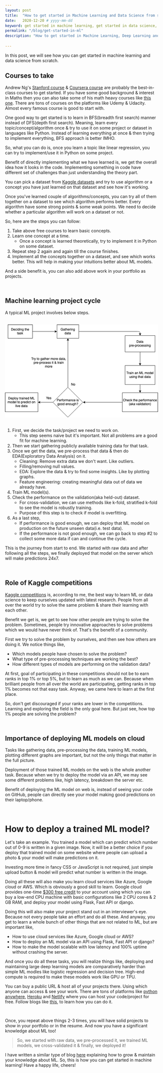 ```yaml
---
layout: post
title:  "How to get started in Machine Learning and Data Science from scratch"
date:   2020-12-20 # yyyy-mm-dd
keyword: get started in machine learning, get started in data science, learn machine learning, Machine Learning, Artificial Intelligence, Data Science, Experience, Beginner 
permalink: "/blog/get-started-in-ml"
description: "How to get started in Machine Learning, Deep Learning and Data Science from scratch"

---
```


In this post, we will see how you can get started in machine learning and data science from scratch. 

## Courses to take

Andrew Ng's [Stanford course](https://youtu.be/jGwO_UgTS7I) & [Coursera course](https://www.coursera.org/learn/machine-learning) are probably the best-in-class courses to get started.
If you have some good background & interest in Maths then you can also take some of his math heavy courses like [this one](https://youtu.be/UzxYlbK2c7E).
There are tons of courses on the platforms like Udemy & Udacity. Almost every famous course is good to start with.  

One good way to get started is to learn in BFS(breadth first search) manner instead of DFS(depth first search). Meaning, learn every topic/concept/algorithm once & try to use it on some project or dataset in languages like Python.
Instead of learning everything at once & then trying to implement everything, BFS approach is better IMHO.

So, what you can do is, once you learn a topic like linear regression, you can try to implement/use it in Python on some project.

Benefit of directly implementing what we have learned is, we get the overall idea how it looks in the code. Implementing something in code have different set of challenges than just understanding the theory part.

You can pick a dataset from [Kaggle datasets](https://www.kaggle.com/datasets) and try to use algorithm or a concept you have just learned on that dataset and see how it's working. 

Once you've learned couple of algorithms/concepts, you can try all of them together on a dataset to see which algorithm performs better. Every algorithm have some strong points & some weak points.
We need to decide whether a particular algorithm will work on a dataset or not.

So, here are the steps you can follow:
1. Take above free courses to learn basic concepts.
2. Learn one concept at a time. 
    - Once a concept is learned theoretically, try to implement it in Python on some dataset.
3. Repeat step 2 again and again till the course finishes.
4. Implement all the concepts together on a dataset, and see which works better. This will help in making your intuitions better about ML models.

And a side benefit is, you can also add above work in your portfolio as projects.

<br/>

## Machine learning project cycle

A typical ML project involves below steps.

<br/>

<center><img src="../assets/ml-cycle.png"/></center>

<br/>

1. First, we decide the task/project we need to work on.
    - This step seems naive but it's important. Not all problems are a good fit for machine learning.
2. Then we start gathering publicly available training data for that task.
3. Once we get the data, we pre-process that data & then do EDA(Exploratory Data Analysis) on it.
    - Cleaning: Remove extra data we don't want. Like outliers.
    - Filling/removing null values.
    - EDA: Explore the data & try to find some insights. Like by plotting graphs.
    - Feature engineering: creating meaningful data out of data we already have.
4. Train ML model(s).
5. Check the performance on the validation(aka held-out) dataset.
    - For cross-validation, we can use methods like k-fold, stratified k-fold to see the model is robustly training.
    - Purpose of this step is to check if model is overfitting.
6. As a last step, 
    - If performance is good enough, we can deploy that ML model on production on the future unseen data(i.e. test data).
    - If the performance is not good enough, we can go back to step #2 to collect some more data if can and continue the cycle.
    
This is the journey from start to end. We started with raw data and after following all the steps, we finally deployed that model on the server which will make predictions 24x7.

<br/>

## Role of Kaggle competitions

[Kaggle competitions](https://www.kaggle.com/competitions) is, according to me, the best way to learn ML or data science to keep ourselves updated with latest research.
People from all over the world try to solve the same problem & share their learning with each other. 

Benefit we get is, we get to see how other people are trying to solve the problem. Sometimes, people try innovative approaches to solve problems which we would have never think of. That's the benefit of a community.

First we try to solve the problem by ourselves, and then see how others are doing it. We notice things like, 
- Which models people have chosen to solve the problem?
- What type of pre-processing techniques are working the best?
- How different types of models are performing on the validation data?

At first, goal of participating in these competitions should not be to earn ranks in top 1% or top 5%, but to learn as much as we can.
Because when brilliant people from all over the world are participating, getting ranks in top 1% becomes not that easy task. Anyway, we came here to learn at the first place.

So, don't get discouraged if your ranks are lower in the competitions. Learning and exploring the field is the only goal here. But just see, how top 1% people are solving the problem?

<br/>

## Importance of deploying ML models on cloud

Tasks like gathering data, pre-processing the data, training ML models, plotting different graphs are important, but not the only things that matter in the full picture.

Deployment of those trained ML models on the web is the whole another task. Because when we try to deploy the model via an API, we may see some different problems like, high latency, breakdown the server etc.

Benefit of deploying the ML model on web is, instead of seeing your code on GitHub, people can directly see your model making good predictions on their laptop/phone.

<br/>

# How to deploy a trained ML model?

Let's take an example. You trained a model which can predict which number out of 0-9 is written in a given image.
Now, it will be a better choice if you deploy that trained model on some website where people can upload a photo & your model will make predictions on it.

Investing more time in fancy CSS or JavaScript is not required, just simple upload button & model will predict what number is written in the image.

Doing all these will also make you learn cloud services like Azure, Google cloud or AWS. Which is obviously a good skill to learn.
Google cloud provides one-time [$300 free credit](https://cloud.google.com/free) to your account using which you can buy a low-end CPU machine with basic configurations like 2 CPU cores & 2 GB RAM, and deploy your model using Flask, Fast API or django.

Doing this will also make your project stand out in an interviewer's eye. Because not every people take an effort and do all these.
And anyway, you get to learn a whole bunch of other things that are not related to ML, but are important like,
- How to use cloud services like Azure, Google cloud or AWS?
- How to deploy an ML model via an API using Flask, Fast API or django?
- How to make the model scalable with low latency and 100% uptime without crashing the server.

And once you do all these tasks, you will realize things like, deploying and maintaining large deep learning models are comparatively harder than simple ML modles like logistic regression and decision tree.
High-end compute is required to make these models work like GPU or TPU.

You can buy a public URL & host all of your projects there. Using which anyone can access & see your work. There are tons of platforms like [python anywhere](https://www.pythonanywhere.com/), [Heroku](https://www.heroku.com/) and [Netlify](https://www.netlify.com/) where you can host your code/project for free. Follow blogs like [this](https://medium.com/analytics-vidhya/how-to-deploy-simple-machine-learning-models-for-free-56cdccc62b8d), to learn how you can do it.

<br/>

Once, you repeat above things 2-3 times, you will have solid projects to show in your portfolio or in the resume. And now you have a significant knowledge about ML too!  
  
> So, we started with raw data, we pre-processed it, we trained ML models, we cross-validated it & finally, we deployed it! 

I have written a similar type of blog [here](https://prashantkikani.com/blog/7-month-ml-journey) explaining how to grow & maintain your knowledge about ML.
So, this is how you can get started in machine learning! Have a happy life, cheers!
       
